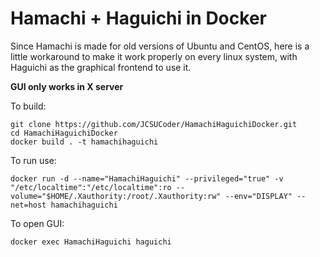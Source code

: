 # Hamachi + Haguichi in Docker
Since Hamachi is made for old versions of Ubuntu and CentOS, here is a little workaround to make it work properly on every linux system, with Haguichi as the graphical frontend to use it.

**GUI only works in X server**

To build:

```shell
git clone https://github.com/JCSUCoder/HamachiHaguichiDocker.git
cd HamachiHaguichiDocker
docker build . -t hamachihaguichi
```

To run use:

```shell
docker run -d --name="HamachiHaguichi" --privileged="true" -v "/etc/localtime":"/etc/localtime":ro --volume="$HOME/.Xauthority:/root/.Xauthority:rw" --env="DISPLAY" --net=host hamachihaguichi
```

To open GUI:

```shell
docker exec HamachiHaguichi haguichi
```

